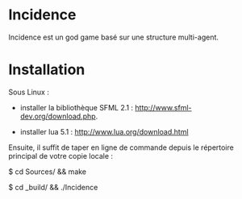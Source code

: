 Incidence
=========

Incidence est un god game basé sur une structure multi-agent.


Installation
============

Sous Linux :

 - installer la bibliothèque SFML 2.1 : http://www.sfml-dev.org/download.php.
 
 - installer lua 5.1 : http://www.lua.org/download.html

Ensuite, il suffit de taper en ligne de commande depuis le répertoire principal de votre copie locale :

$ cd Sources/ && make

$ cd _build/ && ./Incidence
